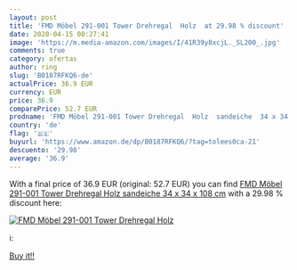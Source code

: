 ```yaml
---
layout: post
title: 'FMD Möbel 291-001 Tower Drehregal  Holz  at 29.98 % discount'
date: 2020-04-15 00:27:41
image: 'https://m.media-amazon.com/images/I/41R39y8xcjL._SL200_.jpg'
comments: true
category: ofertas
author: ring
slug: 'B0187RFKQ6-de'
actualPrice: 36.9 EUR
currency: EUR
price: 36.9
comparePrice: 52.7 EUR
prodname: 'FMD Möbel 291-001 Tower Drehregal  Holz  sandeiche  34 x 34 x 108 cm'
country: 'de'
flag: '🇩🇪'
buyurl: 'https://www.amazon.de/dp/B0187RFKQ6/?tag=tolees0ca-21'
descuento: '29.98'
average: '36.9'
---
```


With a final price of 36.9 EUR (original: 52.7 EUR) you can find [FMD Möbel 291-001 Tower Drehregal  Holz  sandeiche  34 x 34 x 108 cm](https://www.amazon.de/dp/B0187RFKQ6/?tag=tolees0ca-21) with a  29.98 % discount here:

[![FMD Möbel 291-001 Tower Drehregal  Holz ](https://m.media-amazon.com/images/I/41R39y8xcjL._SL200_.jpg)](https://www.amazon.de/dp/B0187RFKQ6/?tag=tolees0ca-21)

ℹ️:


[Buy it!!](https://www.amazon.de/dp/B0187RFKQ6/?tag=tolees0ca-21)
